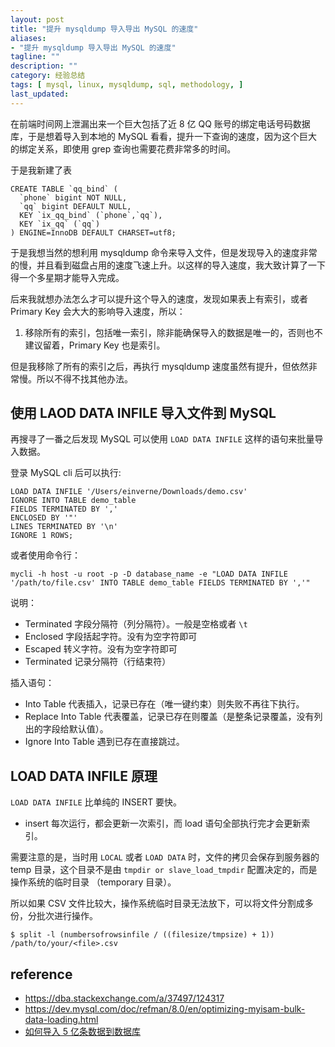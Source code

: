 ```yaml
---
layout: post
title: "提升 mysqldump 导入导出 MySQL 的速度"
aliases:
- "提升 mysqldump 导入导出 MySQL 的速度"
tagline: ""
description: ""
category: 经验总结
tags: [ mysql, linux, mysqldump, sql, methodology, ]
last_updated:
---
```


在前端时间网上泄漏出来一个巨大包括了近 8 亿 QQ 账号的绑定电话号码数据库，于是想着导入到本地的 MySQL 看看，提升一下查询的速度，因为这个巨大的绑定关系，即使用 grep 查询也需要花费非常多的时间。

于是我新建了表

```
CREATE TABLE `qq_bind` (
  `phone` bigint NOT NULL,
  `qq` bigint DEFAULT NULL,
  KEY `ix_qq_bind` (`phone`,`qq`),
  KEY `ix_qq` (`qq`)
) ENGINE=InnoDB DEFAULT CHARSET=utf8;
```

于是我想当然的想利用 mysqldump 命令来导入文件，但是发现导入的速度非常的慢，并且看到磁盘占用的速度飞速上升。以这样的导入速度，我大致计算了一下得一个多星期才能导入完成。

后来我就想办法怎么才可以提升这个导入的速度，发现如果表上有索引，或者 Primary Key 会大大的影响导入速度，所以：

1. 移除所有的索引，包括唯一索引，除非能确保导入的数据是唯一的，否则也不建议留着，Primary Key 也是索引。

但是我移除了所有的索引之后，再执行 mysqldump 速度虽然有提升，但依然非常慢。所以不得不找其他办法。

## 使用 LAOD DATA INFILE 导入文件到 MySQL
再搜寻了一番之后发现 MySQL 可以使用 `LOAD DATA INFILE` 这样的语句来批量导入数据。

登录 MySQL cli 后可以执行:

```
LOAD DATA INFILE '/Users/einverne/Downloads/demo.csv' 
IGNORE INTO TABLE demo_table 
FIELDS TERMINATED BY ',' 
ENCLOSED BY '"' 
LINES TERMINATED BY '\n' 
IGNORE 1 ROWS;
```

或者使用命令行：

```
mycli -h host -u root -p -D database_name -e "LOAD DATA INFILE '/path/to/file.csv' INTO TABLE demo_table FIELDS TERMINATED BY ','"
```

说明：

- Terminated 字段分隔符（列分隔符）。一般是空格或者 `\t`
- Enclosed 字段括起字符。没有为空字符即可
- Escaped 转义字符。没有为空字符即可
- Terminated 记录分隔符（行结束符）

插入语句：

- Into Table 代表插入，记录已存在（唯一键约束）则失败不再往下执行。
- Replace Into Table 代表覆盖，记录已存在则覆盖（是整条记录覆盖，没有列出的字段给默认值）。
- Ignore Into Table 遇到已存在直接跳过。

## LOAD DATA INFILE 原理

`LOAD DATA INFILE` 比单纯的 INSERT 要快。

- insert 每次运行，都会更新一次索引，而 load 语句全部执行完才会更新索引。

需要注意的是，当时用  `LOCAL` 或者 `LOAD DATA` 时，文件的拷贝会保存到服务器的 temp 目录，这个目录不是由 `tmpdir or slave_load_tmpdir` 配置决定的，而是操作系统的临时目录 （temporary 目录）。

所以如果 CSV 文件比较大，操作系统临时目录无法放下，可以将文件分割成多份，分批次进行操作。

    $ split -l (numbersofrowsinfile / ((filesize/tmpsize) + 1)) /path/to/your/<file>.csv

## reference

- <https://dba.stackexchange.com/a/37497/124317>
- <https://dev.mysql.com/doc/refman/8.0/en/optimizing-myisam-bulk-data-loading.html>
- [如何导入 5 亿条数据到数据库](https://derwiki.tumblr.com/post/24490758395/loading-half-a-billion-rows-into-mysql)
